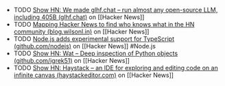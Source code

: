- TODO [Show HN: We made glhf.chat – run almost any open-source LLM, including 405B (glhf.chat)](https://news.ycombinator.com/item?id=41052934) on [[Hacker News]]
- TODO [Mapping Hacker News to find who knows what in the HN community (blog.wilsonl.in)](https://news.ycombinator.com/item?id=41069527) on [[Hacker News]]
- TODO [Node.js adds experimental support for TypeScript (github.com/nodejs)](https://news.ycombinator.com/item?id=41064351) on [[Hacker News]] #Node.js
- TODO [Show HN: Wat – Deep inspection of Python objects (github.com/igrek51)](https://news.ycombinator.com/item?id=41070428) on [[Hacker News]]
- TODO [Show HN: Haystack – an IDE for exploring and editing code on an infinite canvas (haystackeditor.com)](https://news.ycombinator.com/item?id=41068719) on [[Hacker News]]